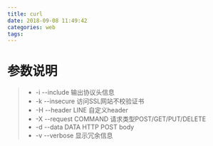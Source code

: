 ```yaml
---
title: curl
date: 2018-09-08 11:49:42
categories: web
tags:
---
```


# 参数说明

> + -i --include 输出协议头信息
> + -k --insecure 访问SSL网站不校验证书
> + -H --header LINE 自定义header
> + -X --request COMMAND 请求类型POST/GET/PUT/DELETE
> + -d --data DATA HTTP POST body
> + -v --verbose 显示冗余信息
